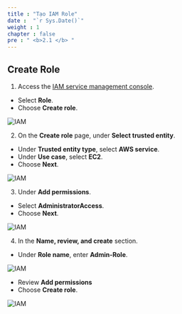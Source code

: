 ```yaml
---
title : "Tạo IAM Role"
date :  "`r Sys.Date()`" 
weight : 1 
chapter : false
pre : " <b>2.1 </b> "
---
```

## Create Role

1. Access the [IAM service management console](https://us-east-1.console.aws.amazon.com/iamv2/home).

- Select **Role**.
- Choose **Create role**.

![IAM](/images/2.prerequisite/001-createiam.png)

2. On the **Create role** page, under **Select trusted entity**.

- Under **Trusted entity type**, select **AWS service**.
- Under **Use case**, select **EC2**.
- Choose **Next**.

![IAM](/images/2.prerequisite/001-createroleadmin.png)

3. Under **Add permissions**.

- Select **AdministratorAccess**.
- Choose **Next**.

![IAM](/images/2.prerequisite/003-createroleadmin.png)

4. In the **Name, review, and create** section.

- Under **Role name**, enter **Admin-Role**.

![IAM](/images/2.prerequisite/004-createroleadmin.png)

- Review **Add permissions**
- Choose **Create role**.

![IAM](/images/2.prerequisite/005-createroleadmin.png)


